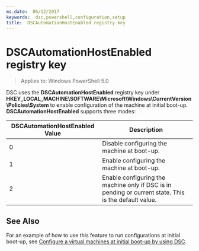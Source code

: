 ```yaml
---
ms.date:  06/12/2017
keywords:  dsc,powershell,configuration,setup
title:  DSCAutomationHostEnabled registry key
---
```

# DSCAutomationHostEnabled registry key

> Applies to: Windows PowerShell 5.0

DSC uses the **DSCAutomationHostEnabled** registry key under **HKEY_LOCAL_MACHINE\SOFTWARE\Microsoft\Windows\CurrentVersion\Policies\System** to enable configuration of the machine at initial boot-up.
**DSCAutomationHostEnabled** supports three modes:

|  DSCAutomationHostEnabled Value  |  Description   |
|---|---|
0 | Disable configuring the machine at boot-up. |
1 | Enable configuring the machine at boot-up. |
2 | Enable configuring the machine only if DSC is in pending or current state. This is the default value. |

## See Also

For an example of how to use this feature to run configurations at initial boot-up, see [Configure a virtual machines at initial boot-up by using DSC](bootstrapDsc.md).
